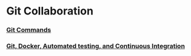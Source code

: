 # Git Collaboration

### [Git Commands](GitCommands.md)
### [Git, Docker, Automated testing, and Continuous Integration](Git_Docker_Automated_Testing_and_Continuous_Integration.md)